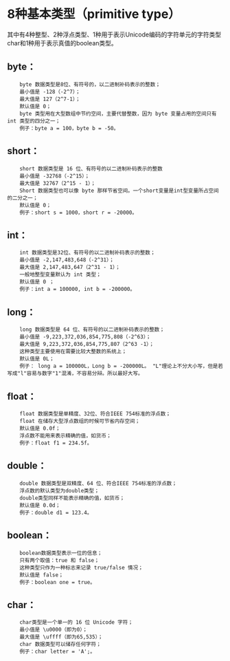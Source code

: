 # 8种基本类型（primitive type）

其中有4种整型、2种浮点类型、1种用于表示Unicode编码的字符单元的字符类型char和1种用于表示真值的boolean类型。

## byte：
		byte 数据类型是8位、有符号的，以二进制补码表示的整数；
		最小值是 -128（-2^7）；
		最大值是 127（2^7-1）；
		默认值是 0；
		byte 类型用在大型数组中节约空间，主要代替整数，因为 byte 变量占用的空间只有 int 类型的四分之一；
		例子：byte a = 100，byte b = -50。
		
## short：
		short 数据类型是 16 位、有符号的以二进制补码表示的整数
		最小值是 -32768（-2^15）；
		最大值是 32767（2^15 - 1）；
		Short 数据类型也可以像 byte 那样节省空间。一个short变量是int型变量所占空间的二分之一；
		默认值是 0；
		例子：short s = 1000，short r = -20000。
		
## int：
		int 数据类型是32位、有符号的以二进制补码表示的整数；
		最小值是 -2,147,483,648（-2^31）；
		最大值是 2,147,483,647（2^31 - 1）；
		一般地整型变量默认为 int 类型；
		默认值是 0 ；
		例子：int a = 100000, int b = -200000。
## long：
		long 数据类型是 64 位、有符号的以二进制补码表示的整数；
		最小值是 -9,223,372,036,854,775,808（-2^63）；
		最大值是 9,223,372,036,854,775,807（2^63 -1）；
		这种类型主要使用在需要比较大整数的系统上；
		默认值是 0L；
		例子： long a = 100000L，Long b = -200000L。 "L"理论上不分大小写，但是若写成"l"容易与数字"1"混淆，不容易分辩。所以最好大写。
## float：
		float 数据类型是单精度、32位、符合IEEE 754标准的浮点数；
		float 在储存大型浮点数组的时候可节省内存空间；
		默认值是 0.0f；
		浮点数不能用来表示精确的值，如货币；
		例子：float f1 = 234.5f。
## double：
		double 数据类型是双精度、64 位、符合IEEE 754标准的浮点数；
		浮点数的默认类型为double类型；
		double类型同样不能表示精确的值，如货币；
		默认值是 0.0d；
		例子：double d1 = 123.4。
## boolean：
		boolean数据类型表示一位的信息；
		只有两个取值：true 和 false；
		这种类型只作为一种标志来记录 true/false 情况；
		默认值是 false；
		例子：boolean one = true。
## char：
		char类型是一个单一的 16 位 Unicode 字符；
		最小值是 \u0000（即为0）；
		最大值是 \uffff（即为65,535）；
		char 数据类型可以储存任何字符；
		例子：char letter = 'A';。


